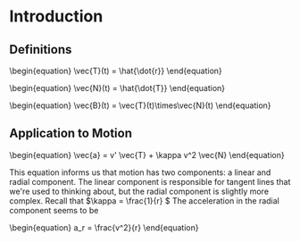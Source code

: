 # Introduction

## Definitions
\begin{equation}
\vec{T}(t) = \hat{\dot{r}}
\end{equation}

\begin{equation}
\vec{N}(t) = \hat{\dot{T}}
\end{equation}

\begin{equation}
\vec{B}(t) = \vec{T}(t)\times\vec{N}(t)
\end{equation}

## Application to Motion

\begin{equation}
\vec{a} = v' \vec{T} + \kappa v^2 \vec{N}
\end{equation}

This equation informs us that motion has two components: a linear and radial component. The linear component is responsible for tangent lines that we're used to thinking about, but the radial component is slightly more complex. Recall that $\kappa = \frac{1}{r} $ The acceleration in the radial component seems to be

\begin{equation}
a_r = \frac{v^2}{r}
\end{equation}